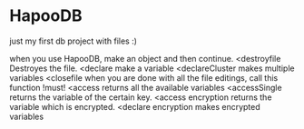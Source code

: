 # HapooDB
just my first db project with files :)

when you use HapooDB, make an object and then continue.
<destroyfile Destroyes the file.
<declare make a variable
<declareCluster makes multiple variables
<closefile when you are done with all the file editings, call this function !must!
<access returns all the available variables
<accessSingle returns the variable of the certain key.
<access encryption returns the variable which is encrypted.
<declare encryption makes encrypted variables
